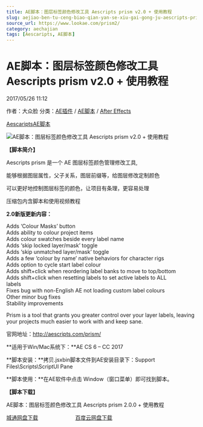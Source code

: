 ```yaml
---
title: AE脚本：图层标签颜色修改工具 Aescripts prism v2.0 + 使用教程
slug: aejiao-ben-tu-ceng-biao-qian-yan-se-xiu-gai-gong-ju-aescripts-prism-v2-0-shi-yong-jiao-cheng
source_url: https://www.lookae.com/prism2/
category: aechajian
tags: [Aescaripts, AE脚本]
---
```

# AE脚本：图层标签颜色修改工具 Aescripts prism v2.0 + 使用教程

2017/05/26 11:12

作者：大众脸
分类：[AE插件](https://www.lookae.com/after-effects/aechajian/) / [AE脚本](https://www.lookae.com/after-effects/aescripts/) / [After Effects](https://www.lookae.com/after-effects/)

[Aescaripts](https://www.lookae.com/tag/aescaripts/)[AE脚本](https://www.lookae.com/tag/ae%e8%84%9a%e6%9c%ac/)

![AE脚本：图层标签颜色修改工具 Aescripts prism v2.0 + 使用教程](https://www.lookae.com/wp-content/uploads/2015/11/Prism.jpg "AE脚本：图层标签颜色修改工具 Aescripts prism v2.0 + 使用教程-LookAE.com")

**【脚本简介】**

Aescripts prism 是一个 AE 图层标签颜色管理修改工具,

能够根据图层属性，父子关系，图层前缀等，给图层修改定制颜色

可以更好地控制图层标签的颜色，让项目有条理，更容易处理

压缩包内含脚本和使用视频教程

**2.0新版更新内容：**

Adds ‘Colour Masks’ button  
Adds ability to colour project items  
Adds colour swatches beside every label name  
Adds ‘skip locked layer/mask’ toggle  
Adds ‘skip unmatched layer/mask’ toggle  
Adds a few ‘colour by name’ native behaviors for character rigs  
Adds option to cycle start label colour  
Adds shift+click when reordering label banks to move to top/bottom  
Adds shift+click when resetting labels to set active labels to ALL  
labels  
Fixes bug with non-English AE not loading custom label colours  
Other minor bug fixes  
Stability improvements

Prism is a tool that grants you greater control over your layer labels, leaving your projects much easier to work with and keep sane.

官网地址：http://aescripts.com/prism/

**适用于Win/Mac系统下：**AE CS 6 – CC 2017

**脚本安装：**拷贝.jsxbin脚本文件到AE安装目录下：Support Files\Scripts\ScriptUI Pane

**脚本使用：**在AE软件中点击 Window（窗口菜单）即可找到脚本。

**【脚本下载】**

AE脚本：图层标签颜色修改工具 Aescripts prism 2.0.0 + 使用教程

[城通网盘下载](https://www.pipipan.com/fs/680462-204290396)                         [百度云网盘下载](https://pan.baidu.com/s/1kVE6WMr)
